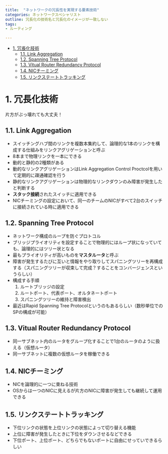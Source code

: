 ```yaml
---
title:  "ネットワークの冗長性を実現する要素技術"
categories: ネットワークスペシャリスト
outline: 冗長化の技術名と冗長化のイメージが一致しない
tags:
- ルーティング

---
```


- [1. 冗長化技術](#1-冗長化技術)
  - [1.1. Link Aggregation](#11-link-aggregation)
  - [1.2. Spanning Tree Protocol](#12-spanning-tree-protocol)
  - [1.3. Vitual Router Redundancy Protocol](#13-vitual-router-redundancy-protocol)
  - [1.4. NICチーミング](#14-nicチーミング)
  - [1.5. リンクステートトラッキング](#15-リンクステートトラッキング)


# 1. 冗長化技術

片方がぶっ壊れても大丈夫！

## 1.1. Link Aggregation

- スイッチングハブ間のリンクを複数本集約して、論理的な1本のリンクを構成する仕組みをリンクアグリゲーションと呼ぶ
- 8本まで物理リンクを一本にできる
- 動的と静的の2種類がある
- 動的なリンクアグリゲーションはLink Aggregation Control Proctcolを用いて定期的に疎通確認を行う
- 静的なリンクアグリゲーションは物理的なリンクダウンのみ障害が発生したと判断する
- **スタック接続**されたスイッチに適用できる
- NICチーミングの設定において、同一のチームのNICがすべて2台のスイッチに接続されている時に適用できる


## 1.2. Spanning Tree Protocol

- ネットワーク構成のループを防ぐプロトコル
- ブリッジプライオリティを設定することで物理的にはループ状になっていても、論理的にはツリー状となる
- 最もプライオリティが高いものを**マスタルータ**と呼ぶ
- 障害が発生するたびに互いと情報をやり取りしてスパニングツリーを再構成する（スパニングツリーが収束して完成？することをコンバージェンスというらしい）
- 構成する手順
  1. ルートブリッジの設定
  2. ルートポート、代表ポート、オルタネートポート
  3. スパニングツリーの維持と障害検出
- 最近はRapid Spanning Tree Protocolというのもあるらしい（数秒単位でのSPの構成が可能）


## 1.3. Vitual Router Redundancy Protocol

- 同一サブネット内のルータをグループ化することで1台のルータのように扱える（仮想ルータ）
- 同一サブネットに複数の仮想ルータを稼働できる

## 1.4. NICチーミング

- NICを論理的に一つに束ねる技術
- OSからは一つのNICに見えるが片方のNICに障害が発生しても継続して運用できる

## 1.5. リンクステートトラッキング

- 下位リンクの状態を上位リンクの状態によって切り替える機能
- 上位に障害が発生したときに下位をダウンさせるなどできる
- 下位ポート、上位ポート、どちらでもないポートに自由にせっていできるらしい
